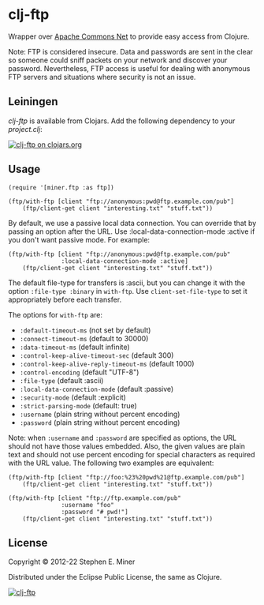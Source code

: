 # clj-ftp

Wrapper over [Apache Commons Net][apache] to provide easy access from Clojure.

[apache]: https://commons.apache.org/proper/commons-net/ "Apache Commons Net"

Note: FTP is considered insecure.  Data and passwords are sent in the
clear so someone could sniff packets on your network and discover
your password.  Nevertheless, FTP access is useful for dealing with anonymous
FTP servers and situations where security is not an issue.

## Leiningen

*clj-ftp* is available from Clojars.  Add the following dependency to your *project.clj*:

[![clj-ftp on clojars.org][latest]][clojar]

[latest]: https://clojars.org/com.velisco/clj-ftp/latest-version.svg "clj-ftp on clojars.org"
[clojar]: https://clojars.org/com.velisco/clj-ftp


## Usage

    (require '[miner.ftp :as ftp])

    (ftp/with-ftp [client "ftp://anonymous:pwd@ftp.example.com/pub"]
		(ftp/client-get client "interesting.txt" "stuff.txt"))

By default, we use a passive local data connection.  You can override that by passing an option
after the URL.  Use :local-data-connection-mode :active if you don't want passive mode.  For
example:

    (ftp/with-ftp [client "ftp://anonymous:pwd@ftp.example.com/pub"
	               :local-data-connection-mode :active]
		(ftp/client-get client "interesting.txt" "stuff.txt"))

The default file-type for transfers is :ascii, but you can change it with the option `:file-type
:binary` in `with-ftp`.  Use `client-set-file-type` to set it appropriately before each transfer.

The options for `with-ftp` are:
- `:default-timeout-ms` (not set by default)
- `:connect-timeout-ms` (default to 30000)
- `:data-timeout-ms` (default infinite)
- `:control-keep-alive-timeout-sec` (default 300)
- `:control-keep-alive-reply-timeout-ms` (default 1000)
- `:control-encoding` (default "UTF-8")
- `:file-type` (default :ascii)
- `:local-data-connection-mode` (default :passive)
- `:security-mode` (default :explicit)
- `:strict-parsing-mode` (default: true)
- `:username` (plain string without percent encoding)
- `:password` (plain string without percent encoding)


Note: when `:username` and `:password` are specified as options, the URL should not have
those values embedded.  Also, the given values are plain text and should not use percent
encoding for special characters as required with the URL value.  The following two examples
are equivalent:

    (ftp/with-ftp [client "ftp://foo:%23%20pwd%21@ftp.example.com/pub"]
		(ftp/client-get client "interesting.txt" "stuff.txt"))

    (ftp/with-ftp [client "ftp://ftp.example.com/pub"
	               :username "foo"
                   :password "# pwd!"]
		(ftp/client-get client "interesting.txt" "stuff.txt"))


## License

Copyright © 2012-22 Stephen E. Miner

Distributed under the Eclipse Public License, the same as Clojure.

[![clj-ftp](https://img.shields.io/clojars/v/com.velisco/clj-ftp.svg)](https://clojars.org/com.velisco/clj-ftp)

